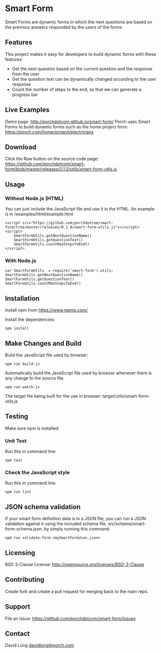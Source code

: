 # Smart Form

Smart Forms are dynamic forms in which the next questions are based on the previous answers responded by the users of the forms

## Features
This project makes it easy for developers to build dynamic forms with these features: 

* Get the next question based on the current question and the response from the user
* Get the question text can be dynamically changed according to the user response
* Count the number of steps to the end, so that we can generate a progress bar

## Live Examples

Demo page: http://porchdotcom.github.io/smart-form/
Porch uses Smart Forms to build dynamic forms such as the home project form: https://porch.com/home/project/electricians

## Download

Click the Raw button on the source code page:
https://github.com/porchdotcom/smart-form/blob/master/releases/0.1.0/utils/smart-form-utils.js

## Usage

### Without Node.js (HTML)

You can just include the JavaScript file and use it in the HTML.  An example is in /examples/html/example.html

    <script src="https://github.com/porchdotcom/smart-form/tree/master/releases/0.1.0/smart-form-utils.js"></script>
    <script>
        SmartFormUtils.getNextQuestionName()
        SmartFormUtils.getQuestionText()
        SmartFormUtils.countMaxStepsToEnd()
    </script>

### With Node.js
    
    var SmartFormUtils  = require('smart-form').utils;
    SmartFormUtils.getNextQuestionName()
    SmartFormUtils.getQuestionText()
    SmartFormUtils.countMaxStepsToEnd()

## Installation

Install npm from https://www.npmjs.com/

Install the dependencies:

    npm install 

## Make Changes and Build

Build the JavaScript file used by browser:

    npm run build-js

Automatically build the JavaScript file used by browser whenever there is any change to the source file:

    npm run watch-js

The target file being built for the use in browser: target/utils/smart-form-utils.js    

## Testing

Make sure npm is installed.

### Unit Test
Run this in command line:
  
    npm test

### Check the JavaScript style
Run this in command line:
  
    npm run lint

## JSON schema validation
If your smart form definition data is in a JSON file, you can run a JSON validation against it using the included schema
file, src/schema/smart-form-schema.json, by simply running this command:

    npm run validate-form <mySmartFormJson.json>

## Licensing

BSD 3-Clause License: http://opensource.org/licenses/BSD-3-Clause

## Contributing

Create fork and create a pull request for merging back to the main repo. 

## Support

File an issue: https://github.com/porchdotcom/smart-form/issues

## Contact

David Long <davidlong@porch.com>
